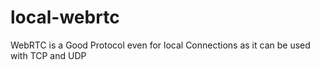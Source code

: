 # local-webrtc
WebRTC is a Good Protocol even for local Connections as it can be used with TCP and UDP
